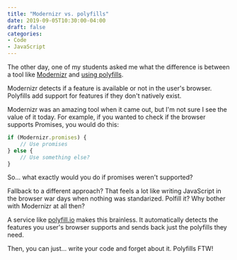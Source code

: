 ```yaml
---
title: "Modernizr vs. polyfills"
date: 2019-09-05T10:30:00-04:00
draft: false
categories:
- Code
- JavaScript
---
```


The other day, one of my students asked me what the difference is between a tool like [Modernizr](https://modernizr.com/) and [using polyfills](https://vanillajstoolkit.com/polyfills/).

Modernizr detects if a feature is available or not in the user's browser. Polyfills add support for features if they don't natively exist.

Modernizr was an amazing tool when it came out, but I'm not sure I see the value of it today. For example, if you wanted to check if the browser supports Promises, you would do this:

```js
if (Modernizr.promises) {
	// Use promises
} else {
	// Use something else?
}
```

So... what exactly would you do if promises weren't supported?

Fallback to a different approach? That feels a lot like writing JavaScript in the browser war days when nothing was standarized. Polfill it? Why bother with Modernizr at all then?

A service like [polyfill.io](https://polyfill.io) makes this brainless. It automatically detects the features you user's browser supports and sends back just the polyfills they need.

Then, you can just... write your code and forget about it. Polyfills FTW!